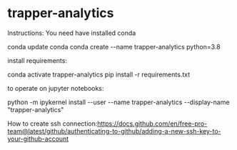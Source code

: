 # trapper-analytics

Instructions: 
You need have installed conda

conda update conda
conda create --name trapper-analytics python=3.8

install requirements:

conda activate trapper-analytics
pip install -r requirements.txt

to operate on jupyter notebooks:

python -m ipykernel install --user --name trapper-analytics --display-name "trapper-analytics"

How to create ssh connection:https://docs.github.com/en/free-pro-team@latest/github/authenticating-to-github/adding-a-new-ssh-key-to-your-github-account
